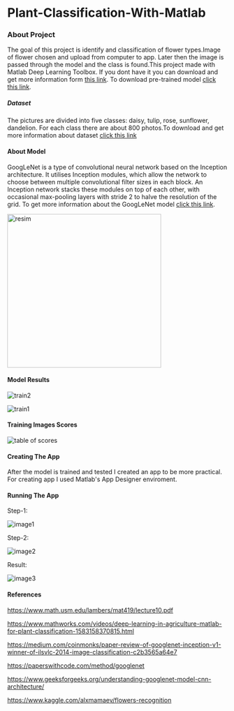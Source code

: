 # Plant-Classification-With-Matlab

### About Project
The goal of this project is identify and classification of flower types.Image of flower chosen and upload from computer to app. Later then the image is passed through the model and the class is found.This project made with Matlab Deep Learning Toolbox. If you dont have it you can download and get more information form [this link](https://www.mathworks.com/products/deep-learning.html). To download pre-trained model [click this link](https://github.com/helinozgur/Plant-Identification-With-Matlab/releases/tag/%23model).
##### Dataset
The pictures are divided into five classes: daisy, tulip, rose, sunflower, dandelion. For each class there are about 800 photos.To download and get more information about  dataset [click this link](https://www.kaggle.com/alxmamaev/flowers-recognition)
#### About Model
GoogLeNet is a type of convolutional neural network based on the Inception architecture. It utilises Inception modules, which allow the network to choose between multiple convolutional filter sizes in each block. An Inception network stacks these modules on top of each other, with occasional max-pooling layers with stride 2 to halve the resolution of the grid. To get more information about the GoogLeNet model [click this link](https://www.geeksforgeeks.org/understanding-googlenet-model-cnn-architecture/).

<img width="352" alt="resim" src="https://user-images.githubusercontent.com/52162324/103408711-b632bc80-4b74-11eb-99b5-b80486dca661.png">

#### Model Results

![train2](https://user-images.githubusercontent.com/52162324/103408757-f6923a80-4b74-11eb-86a0-1b9d577864b9.PNG)

![train1](https://user-images.githubusercontent.com/52162324/103408775-0578ed00-4b75-11eb-9938-0cbde44b945a.PNG)

#### Training Images Scores
![table of scores](https://user-images.githubusercontent.com/52162324/103408861-525cc380-4b75-11eb-8066-bc33cd6a05c0.PNG)

#### Creating The App
After the model is trained and tested I created an app to be more practical. For creating app I used Matlab's App Designer enviroment.
#### Running The App
Step-1:

![image1](https://user-images.githubusercontent.com/52162324/103410148-280e0480-4b7b-11eb-9ece-f4b86c0010ed.PNG)

Step-2:

![image2](https://user-images.githubusercontent.com/52162324/103409349-715c5500-4b77-11eb-8616-ac689878bf58.PNG)

Result:

![image3](https://user-images.githubusercontent.com/52162324/103410205-5ee41a80-4b7b-11eb-84d0-7f770c61cecc.PNG)


#### References

https://www.math.usm.edu/lambers/mat419/lecture10.pdf

https://www.mathworks.com/videos/deep-learning-in-agriculture-matlab-for-plant-classification-1583158370815.html

https://medium.com/coinmonks/paper-review-of-googlenet-inception-v1-winner-of-ilsvlc-2014-image-classification-c2b3565a64e7

https://paperswithcode.com/method/googlenet

https://www.geeksforgeeks.org/understanding-googlenet-model-cnn-architecture/

https://www.kaggle.com/alxmamaev/flowers-recognition
